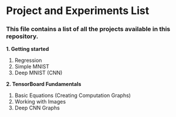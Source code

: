 # Project and Experiments List

### This file contains a list of all the projects available in this repository.

**1. Getting started**
  1. Regression
  2. Simple MNIST
  3. Deep MNIST (CNN)

**2. TensorBoard Fundamentals**
  1. Basic Equations (Creating Computation Graphs)
  2. Working with Images
  3. Deep CNN Graphs
